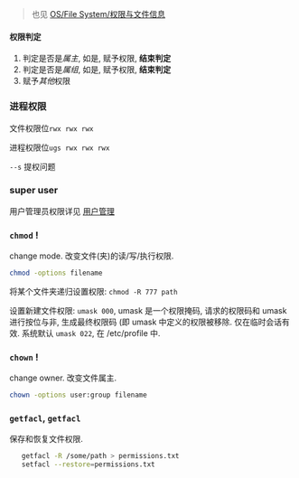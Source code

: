 > 也见 [OS/File System/权限与文件信息](../../Operating%20System/File%20System/权限与文件信息.md)

#### 权限判定

1. 判定是否是*属主*, 如是, 赋予权限, **结束判定**
2. 判定是否是*属组*, 如是, 赋予权限, **结束判定**
3. 赋予*其他*权限

### 进程权限

文件权限位`rwx rwx rwx`

进程权限位`ugs rwx rwx rwx`

`--s`
提权问题

### super user

用户管理员权限详见 [用户管理](用户管理.md)

### `chmod` !

change mode. 改变文件(夹)的读/写/执行权限. 

```bash
chmod -options filename
```

将某个文件夹递归设置权限: `chmod -R 777 path`

设置新建文件权限: `umask 000`, umask 是一个权限掩码, 请求的权限码和 umask 进行按位与非, 生成最终权限码 (即 umask 中定义的权限被移除. 仅在临时会话有效. 系统默认 `umask 022`, 在 /etc/profile 中.

### `chown` !

change owner. 改变文件属主.

```bash
chown -options user:group filename
```

### `getfacl`, `getfacl`

保存和恢复文件权限.

```bash
   getfacl -R /some/path > permissions.txt
   setfacl --restore=permissions.txt
```